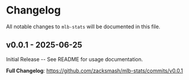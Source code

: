# Changelog

All notable changes to `mlb-stats` will be documented in this file.

## v0.0.1 - 2025-06-25

Initial Release -- See README for usage documentation.

**Full Changelog**: https://github.com/zacksmash/mlb-stats/commits/v0.0.1
